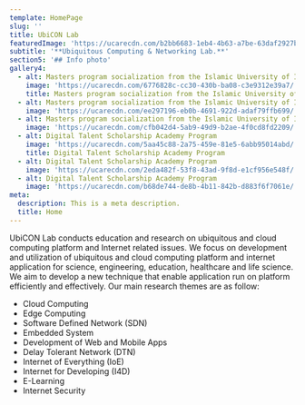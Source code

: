 ```yaml
---
template: HomePage
slug: ''
title: UbiCON Lab
featuredImage: 'https://ucarecdn.com/b2bb6683-1eb4-4b63-a7be-63daf2927b3a/'
subtitle: '**Ubiquitous Computing & Networking Lab.**'
section5: '## Info photo'
gallery4:
  - alt: Masters program socialization from the Islamic University of Indonesia
    image: 'https://ucarecdn.com/6776828c-cc30-430b-ba08-c3e9312e39a7/'
    title: Masters program socialization from the Islamic University of Indonesia
  - alt: Masters program socialization from the Islamic University of Indonesia
    image: 'https://ucarecdn.com/ee297196-eb0b-4691-922d-adaf79ffb699/'
  - alt: Masters program socialization from the Islamic University of Indonesia
    image: 'https://ucarecdn.com/cfb042d4-5ab9-49d9-b2ae-4f0cd8fd2209/'
  - alt: Digital Talent Scholarship Academy Program
    image: 'https://ucarecdn.com/5aa45c88-2a75-459e-81e5-6abb95014abd/'
    title: Digital Talent Scholarship Academy Program
  - alt: Digital Talent Scholarship Academy Program
    image: 'https://ucarecdn.com/2eda482f-53f8-43ad-9f8d-e1cf956e548f/'
  - alt: Digital Talent Scholarship Academy Program
    image: 'https://ucarecdn.com/b68de744-de8b-4b11-842b-d883f6f7061e/'
meta:
  description: This is a meta description.
  title: Home
---
```

UbiCON Lab conducts education and research on ubiquitous and cloud computing platform and Internet related issues. We focus on development and utilization of ubiquitous and cloud computing platform and internet application for science, engineering, education, healthcare and life science. We aim to develop a new technique that enable application run on platform efficiently and effectively. Our main research themes are as follow:



* Cloud Computing
* Edge Computing
* Software Defined Network (SDN)
* Embedded System
* Development of Web and Mobile Apps
* Delay Tolerant Network (DTN)
* Internet of Everything (IoE)
* Internet for Developing (I4D)
* E-Learning
* Internet Security
